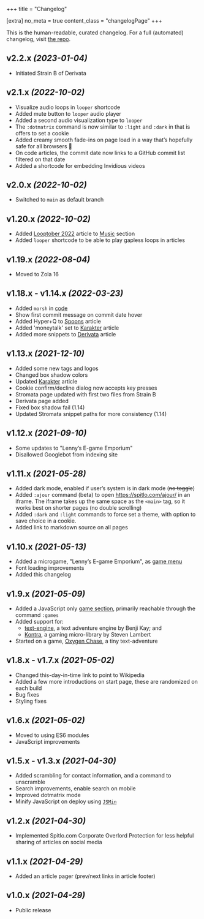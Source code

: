 +++
title = "Changelog"

[extra]
no_meta = true
content_class = "changelogPage"
+++

This is the human-readable, curated changelog. For a full (automated) changelog, visit [the repo](https://github.com/spitlo/spitlo.github.io/blob/main/CHANGELOG.md).

## v2.2.x _(2023-01-04)_

  - Initiated Strain B of Derivata

## v2.1.x _(2022-10-02)_

- Visualize audio loops in `looper` shortcode
- Added mute button to `looper` audio player
- Added a second audio visualization type to `looper`
- The `:dotmatrix` command is now similar to `:light` and `:dark` in that is offers to set a cookie
- Added creamy smooth fade-ins on page load in a way that’s hopefully safe for all browsers :crossed_fingers:
- On code articles, the commit date now links to a GitHub commit list filtered on that date
- Added a shortcode for embedding Invidious videos

## v2.0.x _(2022-10-02)_

- Switched to `main` as default branch

## v1.20.x _(2022-10-02)_

- Added [Looptober 2022](/music/looptober-2022/) article to [Music](/music/) section
- Added `looper` shortcode to be able to play gapless loops in articles

## v1.19.x _(2022-08-04)_

- Moved to Zola 16

## v1.18.x - v1.14.x _(2022-03-23)_

- Added `morsh` in [code](/code/)
- Show first commit message on commit date hover
- Added Hyper+Q to [Spoons](/code/spoons/) article
- Added 'moneytalk' set to [Karakter](/code/karakter/) article 
- Added more snippets to [Derivata](/music/derivata/) article

## v1.13.x _(2021-12-10)_

- Added some new tags and logos
- Changed box shadow colors
- Updated [Karakter](/code/karakter/) article
- Cookie confirm/decline dialog now accepts key presses
- Stromata page updated with first two files from Strain B
- Derivata page added
- Fixed box shadow fail (1.14)
- Updated Stromata snippet paths for more consistency (1.14)

## v1.12.x _(2021-09-10)_

- Some updates to "Lenny’s E-game Emporium"
- Disallowed Googlebot from indexing site

## v1.11.x _(2021-05-28)_

- Added dark mode, enabled if user’s system is in dark mode (~~no toggle~~)
- Added `:ajour` command (beta) to open <https://spitlo.com/ajour/> in an iframe. The iframe takes up the same space as the `<main>` tag, so it works best on shorter pages (no double scrolling)
- Added `:dark` and `:light` commands to force set a theme, with option to save choice in a cookie.
- Added link to markdown source on all pages

## v1.10.x _(2021-05-13)_

- Added a microgame, "Lenny’s E-game Emporium", as [game menu](/games/)
- Font loading improvements
- Added this changelog

## v1.9.x _(2021-05-09)_

- Added a JavaScript only [game section](/games/), primarily reachable through the command `:games`
- Added support for:
  - [text-engine](https://github.com/okaybenji/text-engine), a text adventure engine by Benji Kay; and
  - [Kontra](https://github.com/straker/kontra), a gaming micro-library by Steven Lambert
- Started on a game, [Oxygen Chase](/games/oxygen-chase/), a tiny text-adventure

## v1.8.x - v1.7.x _(2021-05-02)_

- Changed this-day-in-time link to point to Wikipedia
- Added a few more introductions on start page, these are randomized on each build
- Bug fixes
- Styling fixes

## v1.6.x _(2021-05-02)_

- Moved to using ES6 modules
- JavaScript improvements

## v1.5.x - v1.3.x _(2021-04-30)_

- Added scrambling for contact information, and a command to unscramble
- Search improvements, enable search on mobile
- Improved dotmatrix mode
- Minify JavaScript on deploy using [`JSMin`](https://www.crockford.com/jsmin.html)

## v1.2.x _(2021-04-30)_

- Implemented Spitlo.com Corporate Overlord Protection for less helpful sharing of articles on social media

## v1.1.x _(2021-04-29)_

- Added an article pager (prev/next links in article footer)

## v1.0.x _(2021-04-29)_

- Public release
